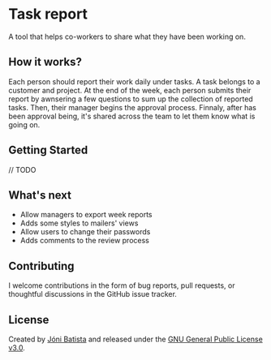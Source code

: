 # Task report
A tool that helps co-workers to share what they have been working on.

## How it works?
Each person should report their work daily under tasks. A task belongs to a customer and project. 
At the end of the week, each person submits their report by awnsering a few questions to sum up the collection of reported tasks.
Then, their manager begins the approval process. Finnaly, after has been approval being, it's shared across the team to let them know what is going on.

## Getting Started
// TODO

## What's next
* Allow managers to export week reports
* Adds some styles to mailers' views
* Allow users to change their passwords
* Adds comments to the review process

## Contributing
I welcome contributions in the form of bug reports, pull requests, or thoughtful discussions in the GitHub issue tracker.

## License
Created by [Jóni Batista](http://www.plagom.com/) and released under the [GNU General Public License v3.0](https://www.gnu.org/licenses/lgpl-3.0.html).